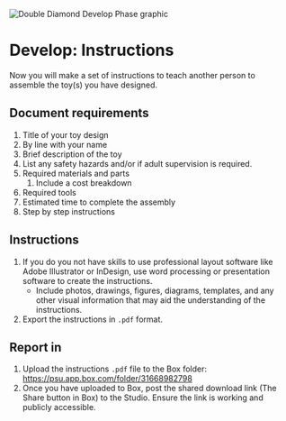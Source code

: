 ![Double Diamond Develop Phase graphic](/assets/dd-process-develop-1200px@2x.png)

# Develop: Instructions

Now you will make a set of instructions to teach another person to assemble the toy(s) you have designed.

## Document requirements

1. Title of your toy design
2. By line with your name
3. Brief description of the toy
4. List any safety hazards and/or if adult supervision is required.
5. Required materials and parts
    1. Include a cost breakdown
6. Required tools
7. Estimated time to complete the assembly
5. Step by step instructions

## Instructions

1. If you do you not have skills to use professional layout software like Adobe Illustrator or InDesign, use word processing or presentation software to create the instructions.
    - Include photos, drawings, figures, diagrams, templates, and any other visual information that may aid the understanding of the instructions. 
2. Export the instructions in `.pdf` format.

## Report in

1. Upload the instructions `.pdf` file to the Box folder: https://psu.app.box.com/folder/31668982798
2. Once you have uploaded to Box, post the shared download link (The Share button in Box) to the Studio. Ensure the link is working and publicly accessible.